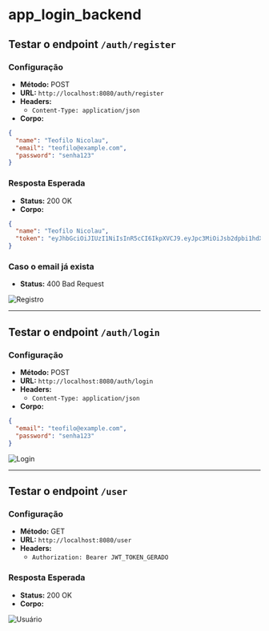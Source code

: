 # app_login_backend

## Testar o endpoint `/auth/register`

### Configuração
- **Método:** POST
- **URL:** `http://localhost:8080/auth/register`
- **Headers:**
  - `Content-Type: application/json`
- **Corpo:**
```json
{
  "name": "Teofilo Nicolau",
  "email": "teofilo@example.com",
  "password": "senha123"
}
```

### Resposta Esperada
- **Status:** 200 OK
- **Corpo:**
```json
{
  "name": "Teofilo Nicolau",
  "token": "eyJhbGciOiJIUzI1NiIsInR5cCI6IkpXVCJ9.eyJpc3MiOiJsb2dpbi1hdXRoLWFwaSIsInN1YiI6InRlb2ZpbG9AZXhhbXBsZS5jb20iLCJleHAiOjE3MzU0ODA1MjR9.P5njEX2Bri9nF5p8a3xYYQTBEhyJd1y8G7CNSXDdKXo"
}
```

### Caso o email já exista
- **Status:** 400 Bad Request

![Registro](https://github.com/user-attachments/assets/a39ab81e-d95e-428a-b8da-e013e75c82b7)

---

## Testar o endpoint `/auth/login`

### Configuração
- **Método:** POST
- **URL:** `http://localhost:8080/auth/login`
- **Headers:**
  - `Content-Type: application/json`
- **Corpo:**
```json
{
  "email": "teofilo@example.com",
  "password": "senha123"
}
```

![Login](https://github.com/user-attachments/assets/03e3095c-19bd-4bff-82eb-a06cb5b4b212)

---

## Testar o endpoint `/user`

### Configuração
- **Método:** GET
- **URL:** `http://localhost:8080/user`
- **Headers:**
  - `Authorization: Bearer JWT_TOKEN_GERADO`

### Resposta Esperada
- **Status:** 200 OK
- **Corpo:**

![Usuário](https://github.com/user-attachments/assets/639bdff0-30d9-4ae6-ac99-df12ad5aae35)
